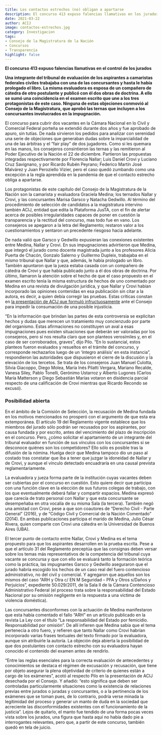```yaml
---
title: Los contactos estrechos (no) obligan a apartarse
description: El concurso 413 expuso falencias llamativas en los jurados.
date: 2021-03-22
author: ACIJ
image: contactos-estrechos.jpg
category: Investigacion
tags:
- Consejo de la Magistratura de la Nación
- Concursos
- Transparencia
highlight: false
---
```


**El concurso 413 expuso falencias llamativas en el control de los jurados**

**Una integrante del tribunal de evaluación de los aspirantes a camaristas federales civiles trabajaba con una de las concursantes y hasta le había prologado el libro. La misma evaluadora es esposa de un compañero de cátedra de otro postulante y publicó con él dos obras de doctrina. A ello se sumó una coincidencia en el examen escrito que une a los tres protagonistas de este caso. Ninguna de estas objeciones conmovió al Consejo de la Magistratura, que aprobó las ternas que incluyen a los concursantes involucrados en la impugnación.**


El concurso para cubrir dos vacantes en la Cámara Nacional en lo Civil y Comercial Federal porteña se extendió durante dos años y fue aprobado de apuro, sin tutías. De nada sirvieron los pedidos para analizar con serenidad una serie de objeciones que generaban dudas sobre la imparcialidad de una de las árbitras y el “fair play” de dos jugadores. Como si les quemara en las manos, los consejeros consintieron las ternas y las remitieron al Poder Ejecutivo de la Nación el 22 de diciembre. Partieron las propuestas integradas respectivamente por Florencia Nallar; Luis Daniel Crovi y Luciano Cruz Savignano, y por Ricardo Rubén Peyrano; Federico Martín José Malvárez y Juan Peroziello Vizier, pero el caso quedó zumbando como una excepción a la regla aprendida en la pandemia de que el contacto estrecho obliga a apartarse.

Los protagonistas de este capítulo del Consejo de la Magistratura de la Nación son la camarista y evaluadora Graciela Medina; los ternados Nallar y Crovi, y las concursantes Marisa Garsco y Natacha Gedwillo. Al término del procedimiento de selección de candidatos a la magistratura intervino también ACIJ, entidad que edita la Plataforma JusTA, con el fin de alertar acerca de posibles irregularidades capaces de poner en cuestión la transparencia y la rectitud del concurso, mas todo fue en vano. Los consejeros se apegaron a la letra del Reglamento; restaron valor a los cuestionamientos y sentaron un precedente riesgoso hacia adelante.

De nada valió que Garsco y Gedwillo expusieran las conexiones existentes entre Medina, Nallar y Crovi. En sus impugnaciones advirtieron que Medina, que integró el jurado como docente magistrada junto a los profesores Alicia Puerta de Chacón, Gonzalo Salerno y Guillermo Dupleix, trabajaba en el mismo tribunal que Nallar y que, además, le había prologado un libro. También apuntaron que la jueza estaba casada con un compañero de cátedra de Crovi y que había publicado junto a él dos obras de doctrina. Por último, llamaron la atención sobre el hecho de que el caso propuesto en el examen escrito tenía la misma estructura de hechos de uno comentado por Medina en una revista de divulgación jurídica, y que Nallar y Crovi habían incorporado las opiniones contenidas en esa publicación sin citar a la autora, es decir, a quien debía corregir las pruebas. Estas críticas constan en [la presentación de ACIJ que formuló infructuosamente](https://acij.org.ar/wp-content/uploads/2020/12/ACIJ-Observaciones-al-concurso-413-1.pdf) ante el Consejo para impedir la consumación de una posible injusticia. 

“En la información que brindan las partes de esta controversia se explicitan hechos y dudas que merecen un tratamiento muy concienzudo por parte del organismo. Estas afirmaciones no constituyen un aval a esas impugnaciones pues existen situaciones que deberán ser valoradas por los consejeros, pero sí nos resulta claro que son planteos verosímiles y, en el caso de ser corroborados, graves”, dijo Pilo. “En lo sustancial, estos planteos fueron evaluados y resueltos en el trámite del concurso, y corresponde rechazarlos luego de un ‘íntegro análisis’ en esta instancia”, respondieron las autoridades que dispusieron el cierre de la discusión y la elevación de los tercetos. Se trata de los consejeros Juan Manuel Culotta, Silvia Giacoppo, Diego Molea, María Inés Pilatti Vergara, Mariano Recalde, Vanesa Siley, Pablo Tonelli, Gerónimo Ustarroz y Alberto Lugones (Carlos María Matterson y Diego Sebastián Marías votaron en disidencia parcial respecto de una calificación de Crovi mientras que Ricardo Recondo se excusó).

### Posibilidad abierta

En el ámbito de la Comisión de Selección, la recusación de Medina fundada en los motivos mencionados no prosperó con el argumento de que esta era extemporánea. El artículo 19 del Reglamento vigente establece que los miembros del jurado sólo podrán ser recusados por los aspirantes, por causa fundada y por escrito, antes del vencimiento del plazo de inscripción en el concurso. Pero, ¿cómo solicitar el apartamiento de un integrante del tribunal evaluador en función de sus vínculos con los concursantes si se desconoce quiénes son los competidores? Ello sólo es posible tras la difusión de la nómina. Huelga decir que Medina tampoco dio un paso al costado tras constatar que iba a tener que juzgar la idoneidad de Nallar y de Crovi, y aunque el vínculo detectado encuadraría en una causal prevista reglamentariamente.

La evaluadora y jueza forma parte de la institución cuyas vacantes deben ser cubiertas por el concurso en cuestión. Esto quiere decir que participa con una función clave en la elección de sus futuros colegas de trabajo, con los que eventualmente deberá fallar y compartir espacios. Medina expresó que carecía de trato personal con Nallar y que esta concursante se desempeñaba en otra vocalía de su misma Sala (la tercera). También negó una amistad con Crovi, pese a que son coautores de “Derecho Civil - Parte General” (2016), y de “Código Civil y Comercial de la Nación Comentado” (2014). En ambas publicaciones participa el marido de Medina, Julio César Rivera, quien comparte con Crovi una cátedra en la Universidad de Buenos Aires (UBA).

El tercer punto de contacto entre Nallar, Crovi y Medina es el tema propuesto para que los aspirantes desarrollen en la prueba escrita. Pese a que el artículo 31 del Reglamento preceptúa que las consignas deben versar sobre los temas más representativos de la competencia del tribunal cuya vacante se concursa y que con ello se evaluará tanto la formación teórica como la práctica, las impugnantes Garsco y Gedwillo aseguraron que el jurado habría escogido los hechos de un caso real del fuero contencioso administrativo, no del civil y comercial. Y agregaron que aquellos son los mismos del caso “ARH y Otra c/ EN M Seguridad – PFA y Otros s/Daños y Perjuicios”, expediente 50.029/2011, de la Sala II de la Cámara Contencioso Administrativo Federal (el proceso trata sobre la responsabilidad del Estado Nacional por su omisión negligente en la respuesta a una víctima de violencia doméstica). 

Las concursantes disconformes con la actuación de Medina manifestaron que esta había comentado el fallo “ARH” en un artículo publicado en la revista La Ley con el título “La responsabilidad del Estado por femicidio. Responsabilidad por omisión”. De allí infieren que Medina sabía que el tema pertenecía a otro fuero, y refieren que tanto Nallar como Crovi habrían incorporado varias frases textuales del texto firmado por la evaluadora, aunque sin atribuirle la autoría. La objeción deja abierta la posibilidad de que dos postulantes con contacto estrecho con su evaluadora hayan conocido el contenido del examen antes de rendirlo.

“Entre las reglas esenciales para la correcta evaluación de antecedentes y conocimientos se destaca el régimen de excusación y recusación, que tiene por objeto asegurar la plena objetividad de criterio de quienes están a cargo de los exámenes”, acotó al respecto Pilo en la presentación de ACIJ desechada por el Consejo. Y añadió: “esto significa que deben ser controladas particularmente situaciones como la existencia de relaciones previas entre jurados o juradas y concursantes, o a la pertinencia de los exámenes que se toman pues, de lo contrario, podría verse minada la legitimidad del proceso y generar un manto de duda en la sociedad que acreciente las disconformidades existentes con el funcionamiento de la justicia”. Lejos de quitarlo, el manto fue tendido de una forma pocas veces vista sobre los jurados, una figura que hasta aquí no había dado pie a interrogantes relevantes, pero que, a partir de este concurso, también quedó en tela de juicio.

